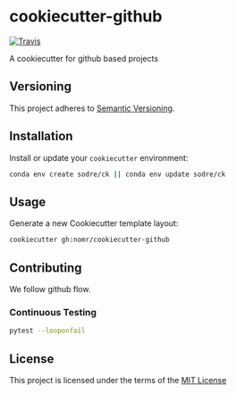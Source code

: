 # cookiecutter-github
[![Travis](https://img.shields.io/travis/nomr/cookiecutter-github.svg?style=flat-square)](https://travis-ci.org/nomr/cookiecutter-github)

A cookiecutter for github based projects

## Versioning
This project adheres to [Semantic Versioning](http://semver.org/).

## Installation
Install or update your `cookiecutter` environment:
```bash
conda env create sodre/ck || conda env update sodre/ck
```

## Usage
Generate a new Cookiecutter template layout:
```bash
cookiecutter gh:nomr/cookiecutter-github
```

## Contributing
We follow github flow.

### Continuous Testing
```bash
pytest --looponfail
```

## License
This project is licensed under the terms of the [MIT License](/LICENSE)
